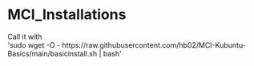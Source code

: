 # MCI_Installations
<p>Call it with<br>
'sudo wget -O - https://raw.githubusercontent.com/hb02/MCI-Kubuntu-Basics/main/basicinstall.sh | bash'</p>
